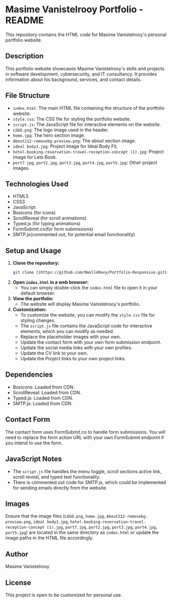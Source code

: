 # Masime Vanistelrooy Portfolio - README

This repository contains the HTML code for Masime Vanistelrooy's personal portfolio website.

## Description

This portfolio website showcases Masime Vanistelrooy's skills and projects in software development, cybersecurity, and IT consultancy. It provides information about his background, services, and contact details.

## File Structure

* `index.html`: The main HTML file containing the structure of the portfolio website.
* `style.css`: The CSS file for styling the portfolio website.
* `script.js`: The JavaScript file for interactive elements on the website.
* `LOGO.png`: The logo image used in the header.
* `home.jpg`: The hero section image.
* `About212-removebg-preview.png`: The about section image.
* `ideal body1.jpg`: Project image for Ideal Body Fit.
* `hotel-booking-reservation-travel-reception-concept (1).jpg`: Project image for Lets Book.
* `port7.jpg`, `port2.jpg`, `port3.jpg`, `port4.jpg`, `port5.jpg`: Other project images.

## Technologies Used

* HTML5
* CSS3
* JavaScript
* Boxicons (for icons)
* ScrollReveal (for scroll animations)
* Typed.js (for typing animations)
* FormSubmit.co(for form submissions)
* SMTP.js(commented out, for potential email functionality)

## Setup and Usage

1.  **Clone the repository:**
    ```bash
    git clone [(https://github.com/OmolloRovy/Portfolio-Responsive.git)]
    ```
2.  **Open `index.html` in a web browser:**
    * You can simply double-click the `index.html` file to open it in your default browser.
3.  **View the portfolio:**
    * The website will display Masime Vanistelrooy's portfolio.
4.  **Customization:**
    * To customize the website, you can modify the `style.css` file for styling changes.
    * The `script.js` file contains the JavaScript code for interactive elements, which you can modify as needed.
    * Replace the placeholder images with your own.
    * Update the contact form with your own form submission endpoint.
    * Update the social media links with your own profiles.
    * Update the CV link to your own.
    * Update the Project links to your own project links.

## Dependencies

* Boxicons: Loaded from CDN.
* ScrollReveal: Loaded from CDN.
* Typed.js: Loaded from CDN.
* SMTP.js: Loaded from CDN.

## Contact Form

The contact form uses FormSubmit.co to handle form submissions. You will need to replace the form action URL with your own FormSubmit endpoint if you intend to use the form.

## JavaScript Notes

* The `script.js` file handles the menu toggle, scroll sections active link, scroll reveal, and typed text functionality.
* There is commented out code for SMTP.js, which could be implemented for sending emails directly from the website.

## Images

Ensure that the image files (`LOGO.png`, `home.jpg`, `About212-removebg-preview.png`, `ideal body1.jpg`, `hotel-booking-reservation-travel-reception-concept (1).jpg`, `port7.jpg`, `port2.jpg`, `port3.jpg`, `port4.jpg`, `port5.jpg`) are located in the same directory as `index.html` or update the image paths in the HTML file accordingly.

## Author

Masime Vanistelrooy

## License

This project is open to be customized for personal use.
